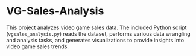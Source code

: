 # VG-Sales-Analysis
This project analyzes video game sales data. The included Python script (`vgsales_analysis.py`) reads the dataset, performs various data wrangling and analysis tasks, and generates visualizations to provide insights into video game sales trends.
